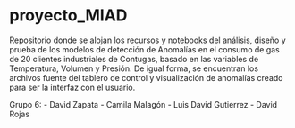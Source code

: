 # proyecto_MIAD
Repositorio donde se alojan los recursos y notebooks del análisis, diseño y prueba de los modelos de detección de Anomalías en el consumo de gas de 20 clientes industriales de Contugas, basado en las variables de Temperatura, Volumen y Presión. De igual forma, se encuentran los archivos fuente del tablero de control y visualización de anomalías creado para ser la interfaz con el usuario.

Grupo 6:  - David Zapata 
          - Camila Malagón 
          - Luis David Gutierrez
          - David Rojas

